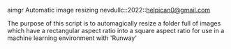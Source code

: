 aimgr
Automatic image resizing 
nevdullc::2022::helpican0@gmail.com

The purpose of this script is to automagically resize a folder full of images 
which have a rectangular aspect ratio into a square aspect ratio for use in a
machine learning environment with 'Runway'


